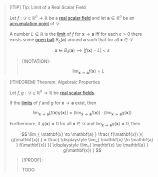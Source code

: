 >[!TIP] Tip: Limit of a Real Scalar Field
>
>Let $f: \mathcal{D} \subseteq \mathbb{R}^n \to \mathbb{R}$ be a [real scalar field](Real%20Scalar%20Field.md) and let $\mathbf{a} \in \mathbb{R}^n$ be an [accumulation point](../../../../Topology/Interior,%20Boundary,%20Exterior/Accumulation%20Point.md) of $\mathcal{D}$.
>
>A number $L \in \mathbb{R}$ is the [limit](../../Real%20Vector%20Functions/Limits%20of%20Real%20Vector%20Functions.md) of $f$ for $\mathbf{x} \to \mathbf{a}$ iff for each $\varepsilon \gt 0$ there exists some [open ball](../../../../Topology/Metric%20Spaces/index.md) $B_{\delta}(\mathbf{a})$ around $\mathbf{a}$ such that for all $\mathbf{x} \in \mathcal{D}$
>
>$$
>\mathbf{x} \in B_{\delta}(\mathbf{a}) \implies |f(\mathbf{x}) - L| \lt \varepsilon
>$$
>
>>[!NOTATION]-
>>
>>$$
>>\lim_{\mathbf{x}\to \mathbf{a}} f(\mathbf{x}) = L
>>$$
>>
>

>[!THEOREM] Theorem: Algebraic Properties
>
>Let $f, g: \mathcal{D} \subseteq \mathbb{R}^n \to \mathbb{R}$ be [real scalar fields](Real%20Scalar%20Field.md).
>
>If the [limits](Limits%20of%20Real%20Scalar%20Fields.md) of $f$ and $g$ for $\mathbf{x} \to \mathbf{a}$ exist, then
>
>$$
>\lim_{\mathbf{x} \to \mathbf{a}} [f(\mathbf{x}) g(\mathbf{x})] = \left(\lim_{\mathbf{x} \to \mathbf{a}} f(\mathbf{x}) \right) \cdot \left( \lim_{\mathbf{x} \to \mathbf{a}} g(\mathbf{x}) \right)
>$$
>
>Furthermore, if $g(\mathbf{x}) \ne 0$ for all $\mathbf{x} \in \mathcal{D}$ and $\displaystyle \lim_{\mathbf{x} \to \mathbf{a}} g(\mathbf{x}) \ne 0$, then
>
>$$
>\lim_{ \mathbf{x} \to \mathbf{a} } \frac{ f(\mathbf{x}) }{ g(\mathbf{x}) } = \frac{ \displaystyle \lim_{ \mathbf{x} \to \mathbf{a} } f(\mathbf{x}) }{ \displaystyle \lim_{ \mathbf{x} \to \mathbf{a} } g(\mathbf{x}) }
>$$
>
>>[!PROOF]-
>>
>>TODO
>>
>